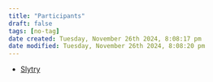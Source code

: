 ```yaml
---
title: "Participants"
draft: false
tags: [no-tag]
date created: Tuesday, November 26th 2024, 8:08:17 pm
date modified: Tuesday, November 26th 2024, 8:08:20 pm
---
```


- [Slytry](https://github.com/slytry)

